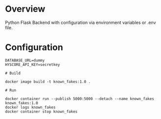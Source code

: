 # Overview

Python Flask Backend with configuration via environment variables or .env file.

# Configuration
~~~~
DATABASE_URL=dummy
HYSCORE_API_KEY=secretkey

# Build

docker image build -t known_fakes:1.0 .

# Run

docker container run --publish 5000:5000 --detach --name known_fakes known_fakes:1.0
docker logs known_fakes
docker container stop known_fakes
